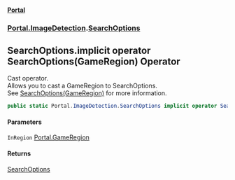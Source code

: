 #### [Portal](index.md 'index')
### [Portal.ImageDetection](Portal.ImageDetection.md 'Portal.ImageDetection').[SearchOptions](Portal.ImageDetection.SearchOptions.md 'Portal.ImageDetection.SearchOptions')

## SearchOptions.implicit operator SearchOptions(GameRegion) Operator

Cast operator. <br/> Allows you to cast a GameRegion to SearchOptions. <br/> See [SearchOptions(GameRegion)](Portal.ImageDetection.SearchOptions.SearchOptions(Portal.GameRegion).md 'Portal.ImageDetection.SearchOptions.SearchOptions(Portal.GameRegion)') for more information.

```csharp
public static Portal.ImageDetection.SearchOptions implicit operator SearchOptions(Portal.GameRegion InRegion);
```
#### Parameters

<a name='Portal.ImageDetection.SearchOptions.op_ImplicitPortal.ImageDetection.SearchOptions(Portal.GameRegion).InRegion'></a>

`InRegion` [Portal.GameRegion](https://docs.microsoft.com/en-us/dotnet/api/Portal.GameRegion 'Portal.GameRegion')

#### Returns
[SearchOptions](Portal.ImageDetection.SearchOptions.md 'Portal.ImageDetection.SearchOptions')